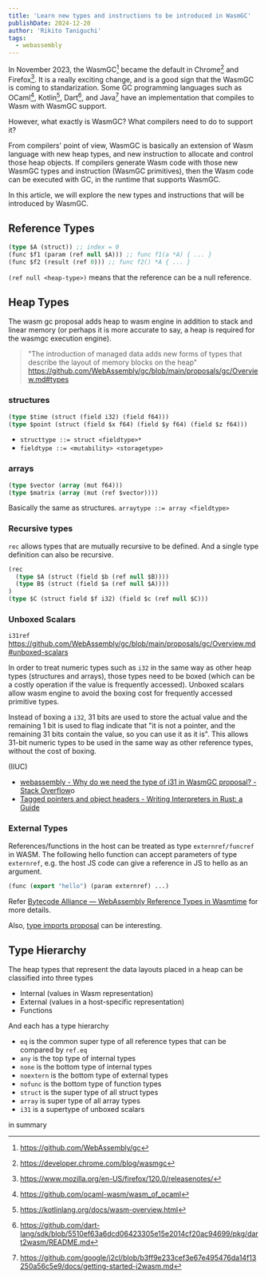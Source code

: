 ```yaml
---
title: 'Learn new types and instructions to be introduced in WasmGC'
publishDate: 2024-12-20
author: 'Rikito Taniguchi'
tags:
  - webassembly
---
```


In November 2023, the WasmGC[^wasmgc] became the default in Chrome[^chrome] and Firefox[^firefox]. It is a really exciting change, and is a good sign that the WasmGC is coming to standarization.
Some GC programming languages such as OCaml[^ocaml], Kotlin[^kotlin], Dart[^dart], and Java[^j2cl] have an implementation that compiles to Wasm with WasmGC support.


[^wasmgc]: https://github.com/WebAssembly/gc
[^chrome]: https://developer.chrome.com/blog/wasmgc
[^firefox]: https://www.mozilla.org/en-US/firefox/120.0/releasenotes/

[^ocaml]: https://github.com/ocaml-wasm/wasm_of_ocaml
[^kotlin]: https://kotlinlang.org/docs/wasm-overview.html
[^dart]: https://github.com/dart-lang/sdk/blob/5510ef63a6dcd06423305e15e2014cf20ac94699/pkg/dart2wasm/README.md
[^j2cl]: https://github.com/google/j2cl/blob/b3ff9e233cef3e67e495476da14f13250a56c5e9/docs/getting-started-j2wasm.md

However, what exactly is WasmGC? What compilers need to do to support it?

From compilers' point of view, WasmGC is basically an extension of Wasm language with new heap types, and new instruction to allocate and control those heap objects. If compilers generate Wasm code with those new WasmGC types and instruction (WasmGC primitives), then the Wasm code can be executed with GC, in the runtime that supports WasmGC.

In this article, we will explore the new types and instructions that will be introduced by WasmGC.

## Reference Types

```lisp
(type $A (struct)) ;; index = 0
(func $f1 (param (ref null $A))) ;; func f1(a *A) { ... }
(func $f2 (result (ref 0))) ;; func f2() *A { ... }
```

`(ref null <heap-type>)` means that the reference can be a null reference.

## Heap Types

The wasm gc proposal adds heap to wasm engine in addition to stack and linear memory (or perhaps it is more accurate to say, a heap is required for the wasmgc execution engine).

> "The introduction of managed data adds new forms of types that describe the layout of memory blocks on the heap"
> https://github.com/WebAssembly/gc/blob/main/proposals/gc/Overview.md#types

### structures

```lisp
(type $time (struct (field i32) (field f64)))
(type $point (struct (field $x f64) (field $y f64) (field $z f64)))
```

- `structtype ::= struct <fieldtype>*`
- `fieldtype ::= <mutability> <storagetype>`

### arrays

```lisp
(type $vector (array (mut f64)))
(type $matrix (array (mut (ref $vector))))
```

Basically the same as structures. `arraytype ::= array <fieldtype>`

### Recursive types

`rec` allows types that are mutually recursive to be defined. And a single type definition can also be recursive.

```lisp
(rec
  (type $A (struct (field $b (ref null $B))))
  (type B$ (struct (field $a (ref null $A))))
)
(type $C (struct field $f i32) (field $c (ref null $C)))
```

### Unboxed Scalars

`i31ref` https://github.com/WebAssembly/gc/blob/main/proposals/gc/Overview.md#unboxed-scalars

In order to treat numeric types such as `i32` in the same way as other heap types (structures and arrays), those types need to be boxed (which can be a costly operation if the value is frequently accessed).
Unboxed scalars allow wasm engine to avoid the boxing cost for frequently accessed primitive types.

Instead of boxing a `i32`, 31 bits are used to store the actual value and the remaining 1 bit is used to flag indicate that "it is not a pointer, and the remaining 31 bits contain the value, so you can use it as it is". This allows 31-bit numeric types to be used in the same way as other reference types, without the cost of boxing.

(IIUC)

- [webassembly - Why do we need the type of i31 in WasmGC proposal? - Stack Overflow](https://stackoverflow.com/questions/77468063/why-do-we-need-the-type-of-i31-in-wasmgc-proposal)o
- [Tagged pointers and object headers - Writing Interpreters in Rust: a Guide](https://rust-hosted-langs.github.io/book/chapter-interp-tagged-ptrs.html)

### External Types

References/functions in the host can be treated as type `externref/funcref` in WASM. The following hello function can accept parameters of type `externref`, e.g. the host JS code can give a reference in JS to hello as an argument.

```lisp
(func (export "hello") (param externref) ...)
```

Refer [Bytecode Alliance — WebAssembly Reference Types in Wasmtime](https://bytecodealliance.org/articles/reference-types-in-wasmtime) for more details.

Also, [type imports proposal](https://github.com/WebAssembly/proposal-type-imports/blob/main/proposals/type-imports/Overview.md) can be interesting.

## Type Hierarchy

The heap types that represent the data layouts placed in a heap can be classified into three types

- Internal (values in Wasm representation)
- External (values in a host-specific representation)
- Functions

And each has a type hierarchy

- `eq` is the common super type of all reference types that can be compared by `ref.eq`
- `any` is the top type of internal types
- `none` is the bottom type of internal types
- `noextern` is the bottom type of external types
- `nofunc` is the bottom type of function types
- `struct` is the super type of all struct types
- `array` is super type of all array types
- `i31` is a supertype of unboxed scalars

in summary
